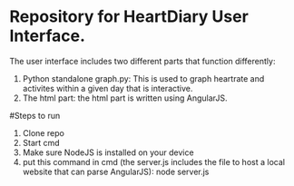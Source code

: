 # Repository for HeartDiary User Interface.

The user interface includes two different parts that function differently:
1. Python standalone graph.py: This is used to graph heartrate and activites within a given day that is interactive.
2. The html part: the html part is written using AngularJS. 

#Steps to run

1. Clone repo
2. Start cmd
3. Make sure NodeJS is installed on your device
4. put this command in cmd (the server.js includes the file to host a local website that can parse AngularJS): 
    node server.js
